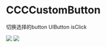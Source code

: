 # CCCCustomButton
切换选择的button   UIButton  isClick

![](https://github.com/ccczuo/CCCCustomButton/raw/master/111.png)
![](https://github.com/ccczuo/CCCCustomButton/raw/master/222.png)

